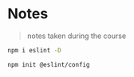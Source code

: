 # Notes

> notes taken during the course

```sh
npm i eslint -D 
```

```sh
npm init @eslint/config
```

```sh
